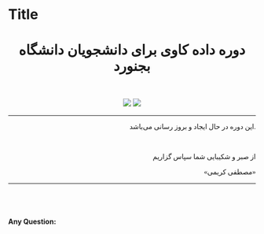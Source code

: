 # Title



<div style="font-family:Vazir;">
    
<h1 align='center'>
    دوره داده کاوی برای دانشجویان دانشگاه بجنورد  
</h1>
</br>
<p align="center" style="text-align:center"> 
    <a href="https://github.com/MKarimi21/DataMining_Tutorial/blob/master/LICENSE" target="_blank" style="display:inline-flex"><img src="https://img.shields.io/badge/Licence-Apache-blue?style=flat-square" target="_blank"></a> <a href="https://www.MKarimi21.ir" target="_blank" style="display:inline-flex"><img src="https://img.shields.io/badge/Create--by-MKarimi-red?style=flat-square" target="_blank"></a>
</p> 
    
</div>

___

<div dir="rtl" style="font-family:Vazir;" >
    
<p>

.این دوره در حال ایجاد و بروز رسانی می‌باشد

</br>

از صبر و شکیبایی شما سپاس گزاریم

</p>

</div>


<div dir="rtl" style="font-family:Vazir;font-weight:100">
    
«مصطفی کریمی»

</div>


----


</br>
</br>

#### Any Question:

<script src="https://utteranc.es/client.js"
        repo="mkarimi21/datamining_tutorial"
        issue-term="pathname"
        label="Comment"
        theme="github-dark"
        crossorigin="anonymous"
        async>
</script>


